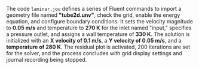 The code `laminar.jou` defines a series of Fluent commands to import a geometry file named **"tube2d.unv"**, check the grid, enable the energy equation, and configure boundary conditions. It sets the velocity magnitude to **0.05 m/s** and temperature to **270 K** for the inlet named "input," specifies a pressure outlet, and assigns a wall temperature of **330 K**. The solution is initialized with an **X velocity of 0.1 m/s**, a **Y velocity of 0.05 m/s**, and a **temperature of 280 K**. The residual plot is activated, 200 iterations are set for the solver, and the process concludes with grid display settings and journal recording being stopped.
